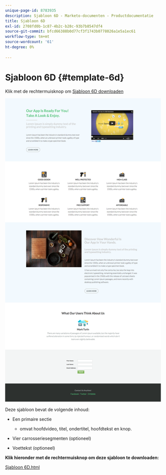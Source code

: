 ```yaml
---
unique-page-id: 8783935
description: Sjabloon 6D - Marketo-documenten - Productdocumentatie
title: Sjabloon 6D
exl-id: 2708fd0b-1c87-4b2c-b28c-93b7b8547df4
source-git-commit: bfcd66388b0d77cf3f1743b0778026a1e5a1ec61
workflow-type: tm+mt
source-wordcount: '61'
ht-degree: 0%

---
```


# Sjabloon 6D {#template-6d}

Klik met de rechtermuisknop om [Sjabloon 6D downloaden](https://experienceleague.adobe.com/landing/marketo/lp-templates/template-6d.html)

![](assets/image2015-7-29-12-3a1-3a21.png)

Deze sjabloon bevat de volgende inhoud:

* Een primaire sectie

   * omvat hoofdvideo, titel, ondertitel, hoofdtekst en knop.

* Vier carrosseriesegmenten (optioneel)
* Voettekst (optioneel)

**Klik hieronder met de rechtermuisknop om deze sjabloon te downloaden:**

[Sjabloon 6D.html](https://experienceleague.adobe.com/landing/marketo/lp-templates/template-6d.html)
